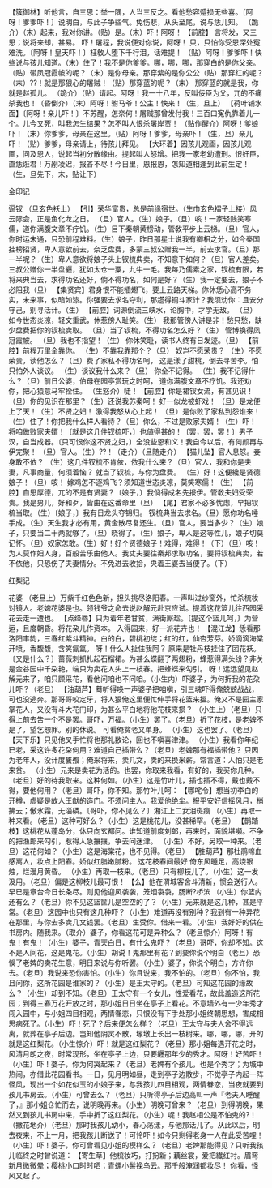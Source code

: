 <!-- { "loadSidebar": true } -->
【簇御林】听他言，自三思：举一隅，人当三反之。看他愁容蹙损无些喜。〔阿呀！爹爹吓！〕说明白，与此子争些气。免伤悲，从头至尾，说与恁儿知。
（跪介）（末）起来，我对你讲。（贴）是。（末）吓！阿呀！
【前腔】
言将发，又三思；说将来却，甚易。
吓！屠程，我说便对你说，阿呀！
只，只怕你受恩深处寃难洗。〔阿呀！皇天吓！〕枉敎人堕下千行泪，话难提！
（贴）阿呀！爹爹吓！快些说与孩儿知道。（末）住了！我不是你爹爹。哪，哪，哪，那穿白的是你父亲。（贴）带凤冠霞帔的呢？（末）是你母亲。那穿紫的是你公公（贴）那穿红的呢？（末）??！就是那狠心的屠贼！（贴）那穿蓝的呢？（末）
那穿蓝的就是我，你就是赵孤儿。
（跪介）（贴）请起。阿呀！我一十八年，反叫佞臣为父，兀的不痛杀我也！（昏倒介）（末）阿呀！驸马爷！公主！快来！（生，旦上）
【荷叶铺水面】〔阿呀！亲儿吓！〕不苏醒，怎奈何！屠贼那曾发付我！三百口寃仇靠着儿一个。儿今又死，叫我怎生结果？怎不叫人恨杀屠岸贾！
（贴作醒介）阿呀！爹娘吓！（末）你爹爹，母亲在这里。（贴）阿呀！爹爹，母亲吓！（生，旦）亲儿吓！（贴）爹爹，母亲请上，待孩儿拜见。
【大环着】因孩儿观画，因孩儿观画，问及恩人，说起当初分散缘由。提起叫人怒增。把我一家老幼遭刑。恨奸臣，直恁诳君！万剐凌迟，报答不尽！今日里，恩报恩，怎知道相逢到此前生定！
（生，旦先下，末，贴让下）
 
金印记
 
逼钗
（旦玄色袄上）
【引】荣华富贵，总是前缘宿世。（生巾玄色褶子上接）风云际会，正是鱼化龙之日。
（旦）官人。（生）娘子。（旦）咳！一家轻贱笑寒儒，道你满腹文章不疗饥。（生）目下秦朝黄榜动，管敎平步上云梯。（旦）官人，你时运未通，只恐前程难料。（生）娘子，昨日那星士说我有卿相之分，如今秦国挂榜招贤，卑人意欲前去，奈乏盘费，多蒙三叔公赠我一半，前去求官。（旦）那一半呢？（生）卑人意欲将娘子头上钗梳典卖，不知意下如何？（旦）官人差矣。三叔公赠你一半盘纒，犹如太仓一粟，九牛一毛。我每乃儒素之家，钗梳有限，若将来典当去，求得功名还好，倘不得功名，如何是好？（生）我一定要去，娘子不必阻我（旦）
【集贤宾】君身恨不能插翅飞，要上云路天梯。你休恁心高不务实，未来事，似暗如漆。你强要去求名夺利，那趱得铜斗家计？我须劝你：且安分守己，别寻活计。（生）
【前腔】词源倒流三峡水，论胸中，才学无敌。
（旦）如今世态炎凉，轻文重武，休惹傍人耻笑。（生）
我那管傍人讲是非！愁只愁，缺少盘费把你的钗梳卖取。
（旦）当了钗梳，不得功名怎么好？（生）
管博换得凤冠霞帔。
（旦）我也不指望！（生）
你休笑耻，读书人终有日发迹。（旦）
【前腔】前程万里全靠你。
（生）不靠我靠那个？（旦）
奴岂不愿荣贵？
（生）不愿荣贵，读他怎么？（旦）费了家私不得功名呵，
这是漾了甜桃，倒去寻苦李。怕只怕外人谈议。
（生）谈议我什么来？（旦）
你全不记得。
（生）我不记得什么？（旦）前日公婆，伯母在园亭赏玩之时呵，
道你满腹文章不疗饥。我还劝你，把心猿意马牢拴住。
（生怒介）唗！
【前腔】你是裙钗女流，有甚见识！
（旦）你的见识在那里？（生）还说我苏秦呵！
好一似龙被虾戏！
（旦）是龙便上了天！（生）不贤之妇！
激得我怒从心上起！
（旦）是你败了家私到怨谁来！（生）住了！你把我什么样人看待？（旦）你么，不过是败家夫婿！（生）吓！
将咱做败家夫婿！〔就是这几件钗梳吓，〕也値得甚的！〔罢，罢，罢！〕男子汉，自当成器。〔只可恨你这不贤之妇，〕全没些恩和义！我自今以后，有何颜再与伊完聚！
（旦）官人。（生）??！（走介）（旦随走介）
【猫儿坠】官人息怒。妾身敢不依？
（生）这几件钗梳不肯依，依我什么来？（旦）官人，我和你是夫妻，凡事商量，何须着恼？
就当了钗梳，与你为盘费。
（生）好！这便纔是贤德娘子！（旦）咳！
嫁鸡怎不逐鸡飞？须知道世态炎凉，莫笑寒儒！（生）
【前腔】自思厚德，兀的不是有贤妻？〔娘子，〕我倘得成名先报伊。管敎夫妇受荣贵。我是男儿，好和歹，皆由在这番命里（旦）
【尾】君家不必多忧虑，早把钗梳当取。（生）〔娘子，〕我有日龙头夺锦归。
钗梳典当去求名。（旦）愿你功名唾手成。（生）天生我才必有用，黄金散尽复还生。（旦）官人，要当多少？（生）娘子，只要当二十两就够了。（旦）晓得了。（生）娘子，卑人是这等性儿，娘子切莫记怀。（旦）奴家怎敢。（生）好！好个贤德娘子！难得，难得！（下）（旦）咳！为人莫作妇人身，百般苦乐由他人。我丈夫要往秦邦求取功名，要将钗梳典卖，若不依他，只恐伤了夫妻情分。不免进去收拾，央着王婆去当便了。（下）
 
红梨记
 
花婆
（老旦上）万紫千红色色新，担头挑尽洛阳春。一声叫过纱窗外，忙杀梳妆对镜人。老婢花婆是也。领钱爷之命去说赵解元赴京应试。提着这花篮儿往西园采花去走一遭也。
【点绛唇】只为着年老甘贫，满街厮趁。〔提这个篮儿呵，〕为营运，且度朝昏。将花朶儿作资本。
入得园来，好一派花卉也！
【混江龙】恁看那洛阳丰韵，三春红紫斗精神。白的白，碧桃初绽；红的红，仙杏芳芬。娇滴滴海棠开喷，香馥馥，含笑氤氲。
呀！什么人扯住我阿？
原来是牡丹枝挂住了团花袄。〔又是什么？〕蔷薇刺抓扎起石榴裙。为甚么蝶翻了两翅粉，蜂惹得满头纷？非关是金谷园中千朶艳，端只为卖花人头上一枝春。把蜂蝶来勾引。
呀！远远望见赵解元来了，咱只顾采花，看他问咱也不问咱。（小生内）吓婆子，为何折我的花朶儿吓？（老旦）
【油葫芦】蓦听得唤一声婆子把咱嗔，引三魂吓得俺兢兢战战，可也没逃奔。那哥哥咬定牙，将人狠俺这里便忙伸手将花篮来搵。俺又不是园主家掌花人，又没有斗大花门印，为甚么平白地将他花枝来损？
（小生上）（老旦）只得上前去吿一个不是罢。哥吓，万福。（小生）罢了。（老旦）折了花枝，是老婢不是了，望乞恕罪。别的休说。
可看俺贫老又单身。
（小生）这也罢了。（老旦）
【天下乐】只见他叉手忙将也那礼数论，回也不嗔喜津津。
（小生）我看你年纪已老，采这许多花朶何用？难道自己插带么？（老旦）老婢那有福插带他？
只因为老年人，没计度饔飧；俺采将来，卖几文，卖的来换米薪。常言道：人怕只是老来贫。
（小生）元来是卖花为活的。也罢，你取来我看，有好的，我买你几种。（老旦）好的待我取来。这种何如。（小生）这是竹叶儿，插也插不得，戴也戴不得，要他何用？（老旦）哥吓，你不知。那竹叶儿呵：
【哪咤令】想当初李白的开樽，虚疑是故人王猷的造门。不须问主人。我爱他绝尘。报平安好信摇风月，梢拂云；傲氷霜，无淄磷。〔哥吓，你不见么？〕湘江上二女泪斑痕
（小生）再取一种来看。（老旦）这种可好么？（小生）这是桃花儿，没甚稀罕。（老旦）
【鹊踏枝】这桃花从蓬岛分，休只向玄都问。谁知道前度刘郞，再来时，面貌堪嚬。不争的把渔郞来勾引，惹得人急攘攘，争去问迷津。
（小生）不好，另取一种来。（老旦）这花何如？（小生）这是海棠花，也不见得。（老旦）
【胜葫芦】那杜鹃啼血感离人，妆点上阳春。娇似红脂嫩腻粉。
这花枝春间最好
倚东风睡足，高烧银烛，烂漫月黄昏。
（小生）再取一枝来。（老旦）只有柳枝儿了。（小生）这一发没用。（老旦）偏是这柳枝儿最可恨！
【么】他在渭城客舍斗清新，惯会送行人。早已是章台今日长条尽。则见他迎风袭袭，笼烟袅袅，肠断?桥滨
（小生）你篮内还有么？（老旦）你不见这篮筐儿是空空的了？（小生）元来就是这几种，甚是平常。（老旦）这园中也只有这几种吓？（小生）难道再没有别种？我到有一种异花在那里，与你去多卖几文钱罢。（老旦）生受你。借来一看。（小生）我好好的供在书房内。随我来。（取介）婆子，你看这花可是异种么？（老旦惊介）阿呀！有鬼！有鬼！（小生）婆子，青天白日，有什么鬼吓？（老旦）哥吓，你却不知。这不是人间花，这是鬼花。（小生）胡说！鬼那里有花？到要你说个明白（老旦）恐悞了老婢的卖花生意，明日来说与你听罢。（小生）婆子，你说个明白，方许你去。（老旦）我说来恐你害怕。（小生）你且说来，我不怕的。（老旦）你不怕，我且问你，这所花园是谁家的？（小生）是王太守的。（老旦）可知这花园的缘故么？（小生）却到不知。（老旦）王太守有一个女儿，性爱看花，故此盖造这所花园；到得三春万花开放之时，那小姐日日坐在亭子上看花。不意墙外有一少年秀才闯入园中，与小姐四目相观，两情眷恋，只恨没有下手处那小姐终朝思想，害成相思病死了。（小生）吓！死了？后来便怎么样？（老旦）王太守与夫人舍不得远离，就葬在亭子后边。岂知他阴灵不散，塜墩上长出一枝树来。哪，哪，哪，开的就是这红梨花。（小生惊介）吓！就是这红梨花？（老旦）那小姐每遇开花之时，风清月朗之夜，时常现形，坐在亭子上边，只要纒那年少的秀才。阿呀！好苦吓！（小生）吓！婆子，你为何哭起来？（老旦）老婢有个孩儿，也是个秀才；为城中热闹，亦借此花园看书。一日，见月明如昼，走到亭子边散步，不觉亭子内起一阵怪风，现出一个如花似玉的小娘子来，与我孩儿四目相观，两情眷恋，当夜就要到孩儿书房去。（小生）可曾去么？（老旦）只听得亭子后边高叫一声『老夫人睡醒了，』那小姐仓忙而去，说明晚再来。（小生）明晚可曾来？（老旦）到得明晚，果然又到孩儿书房中来，手中折了这红梨花。（小生）哫！我赵相公是不怕鬼的?！（撇花地介）（老旦）那时我孩儿幼小，春心荡漾，与他那话儿了。从此以后，明去夜来，不上一月，把我孩儿断送了！可怜吓！如今只剩得老身一人在此受苦哩！（小生）吓！婆子，你可曾看见小姐的模样么？（老旦）老婢那能得见？只听我孩儿临终之时曾说道：
【寄生草】他梳妆巧，打扮新；藕丝裳，爱把纎红衬。眉弯新月微微晕；樱桃小口时时哂；青螺小髻挽乌云。那千般淹润都妆尽！
你看，怪风又起了。
